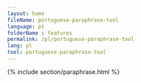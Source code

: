 ```yaml
---
layout: home
fileName: portuguese-paraphrase-tool
language: pt
folderName : features
permalink: /pl/portuguese-paraphrase-tool
lang: pl
tool: portuguese-paraphrase-tool
---
```

{% include section/paraphrase.html %}
